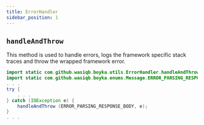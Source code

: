 ```yaml
---
title: ErrorHandler
sidebar_position: 1
---
```


## `handleAndThrow`

This method is used to handle errors, logs the framework specific stack traces and throw the wrapped framework error.

```java
import static com.github.wasiqb.boyka.utils.ErrorHandler.handleAndThrow;
import static com.github.wasiqb.boyka.enums.Message.ERROR_PARSING_RESPONSE_BODY;
. . .
try {
    . . .
} catch (IOException e) {
    handleAndThrow (ERROR_PARSING_RESPONSE_BODY, e);
}
. . .
```
